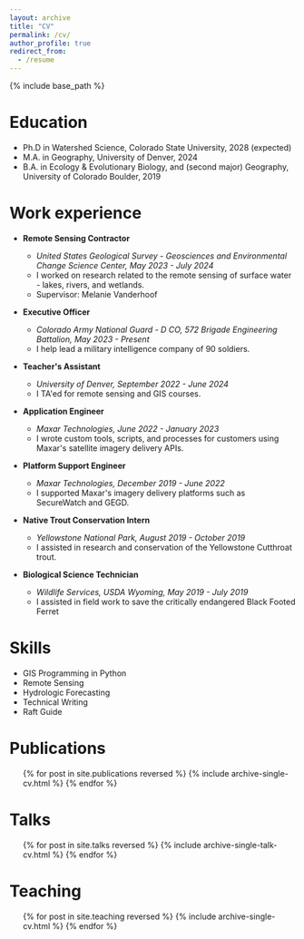 ```yaml
---
layout: archive
title: "CV"
permalink: /cv/
author_profile: true
redirect_from:
  - /resume
---
```


{% include base_path %}

Education
======
* Ph.D in Watershed Science, Colorado State University, 2028 (expected)
* M.A. in Geography, University of Denver, 2024
* B.A. in Ecology & Evolutionary Biology, and (second major) Geography, University of Colorado Boulder, 2019

Work experience
======
* **Remote Sensing Contractor**
  * *United States Geological Survey - Geosciences and Environmental Change Science Center, May 2023 - July 2024*
  * I worked on research related to the remote sensing of surface water - lakes, rivers, and wetlands.
  * Supervisor: Melanie Vanderhoof

* **Executive Officer**
  * *Colorado Army National Guard - D CO, 572 Brigade Engineering Battalion, May 2023 - Present*
  * I help lead a military intelligence company of 90 soldiers.

* **Teacher's Assistant**
  * *University of Denver, September 2022 - June 2024*
  * I TA'ed for remote sensing and GIS courses.

* **Application Engineer**
  * *Maxar Technologies, June 2022 - January 2023*
  * I wrote custom tools, scripts, and processes for customers using Maxar's satellite imagery delivery APIs.

* **Platform Support Engineer**
  * *Maxar Technologies, December 2019 - June 2022*
  * I supported Maxar's imagery delivery platforms such as SecureWatch and GEGD.
  
* **Native Trout Conservation Intern**
  * *Yellowstone National Park, August 2019 - October 2019*
  * I assisted in research and conservation of the Yellowstone Cutthroat trout.

* **Biological Science Technician**
  * *Wildlife Services, USDA Wyoming, May 2019 - July 2019*
  * I assisted in field work to save the critically endangered Black Footed Ferret

Skills
======
* GIS Programming in Python
* Remote Sensing
* Hydrologic Forecasting
* Technical Writing
* Raft Guide

Publications
======
  <ul>{% for post in site.publications reversed %}
    {% include archive-single-cv.html %}
  {% endfor %}</ul>
  
Talks
======
  <ul>{% for post in site.talks reversed %}
    {% include archive-single-talk-cv.html  %}
  {% endfor %}</ul>
  
Teaching
======
  <ul>{% for post in site.teaching reversed %}
    {% include archive-single-cv.html %}
  {% endfor %}</ul>
  

